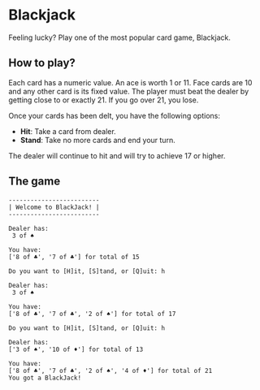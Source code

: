 # Blackjack
Feeling lucky? Play one of the most popular card game, Blackjack.

## How to play?
Each card has a numeric value. An ace is worth 1 or 11. Face cards are 10 and any other card is its fixed value. The player must beat the dealer by getting close to or exactly 21. If you go over 21, you lose.

Once your cards has been delt, you have the following options:
- **Hit**: Take a card from dealer.
- **Stand**: Take no more cards and end your turn.

The dealer will continue to hit and will try to achieve 17 or higher.

## The game
```
-------------------------
| Welcome to BlackJack! |
-------------------------

Dealer has:
 3 of ♠

You have:
['8 of ♣', '7 of ♣'] for total of 15

Do you want to [H]it, [S]tand, or [Q]uit: h

Dealer has:
 3 of ♠

You have:
['8 of ♣', '7 of ♣', '2 of ♠'] for total of 17

Do you want to [H]it, [S]tand, or [Q]uit: h

Dealer has:
['3 of ♠', '10 of ♦'] for total of 13

You have:
['8 of ♣', '7 of ♣', '2 of ♠', '4 of ♦'] for total of 21
You got a BlackJack!
```
